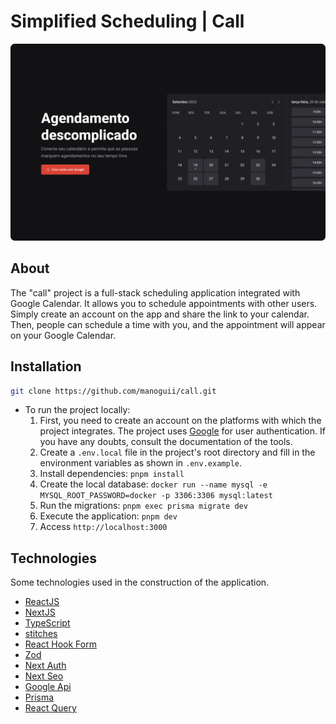 # Simplified Scheduling | Call

<img
  alt='Imagem do projeto'
  src='public/call.png'
/>

## About

The "call" project is a full-stack scheduling application integrated with Google Calendar. It allows you to schedule appointments with other users. Simply create an account on the app and share the link to your calendar. Then, people can schedule a time with you, and the appointment will appear on your Google Calendar.

## Installation

```zsh
git clone https://github.com/manoguii/call.git
```

- To run the project locally:
  1. First, you need to create an account on the platforms with which the project integrates. The project uses [Google](https://console.cloud.google.com/) for user authentication. If you have any doubts, consult the documentation of the tools.
  2. Create a `.env.local` file in the project's root directory and fill in the environment variables as shown in `.env.example`.
  3. Install dependencies: `pnpm install`
  4. Create the local database: `docker run --name mysql -e MYSQL_ROOT_PASSWORD=docker -p 3306:3306 mysql:latest`
  5. Run the migrations: `pnpm exec prisma migrate dev`
  6. Execute the application: `pnpm dev`
  7. Access `http://localhost:3000`

## Technologies

Some technologies used in the construction of the application.

- [ReactJS](https://reactjs.org/)
- [NextJS](https://nextjs.org/)
- [TypeScript](https://www.typescriptlang.org/)
- [stitches](https://stitches.dev/)
- [React Hook Form](https://www.react-hook-form.com/)
- [Zod](https://zod.dev/)
- [Next Auth](https://next-auth.js.org/)
- [Next Seo](https://github.com/garmeeh/next-seo#readme)
- [Google Api](https://github.com/googleapis/google-api-nodejs-client#readme)
- [Prisma](https://www.prisma.io/)
- [React Query](https://tanstack.com/query/v3/)

